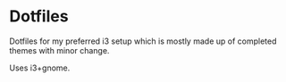 # Dotfiles
Dotfiles for my preferred i3 setup which is mostly made up of completed themes with minor change.

Uses i3+gnome.
